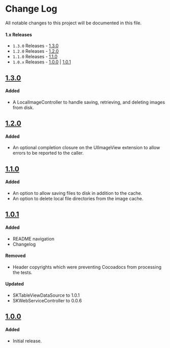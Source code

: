 # Change Log
All notable changes to this project will be documented in this file.

#### 1.x Releases
- `1.3.0` Releases - [1.3.0](#130)
- `1.2.0` Releases - [1.2.0](#120)
- `1.1.0` Releases - [1.1.0](#110)
- `1.0.x` Releases - [1.0.0](#100) | [1.0.1](#101)

## [1.3.0](https://github.com/skladek/SKImageCache/releases/tag/1.3.0)

#### Added
- A LocalImageController to handle saving, retrieving, and deleting images from disk.

## [1.2.0](https://github.com/skladek/SKImageCache/releases/tag/1.2.0)

#### Added
- An optional completion closure on the UIImageView extension to allow errors to be reported to the caller.

## [1.1.0](https://github.com/skladek/SKImageCache/releases/tag/1.1.0)

#### Added
- An option to allow saving files to disk in addition to the cache.
- An option to delete local file directories from the image cache.

## [1.0.1](https://github.com/skladek/SKImageCache/releases/tag/1.0.1)

#### Added
- README navigation
- Changelog

#### Removed
- Header copyrights which were preventing Cocoadocs from processing the tests.

#### Updated
- SKTableViewDataSource to 1.0.1
- SKWebServiceController to 0.0.6

## [1.0.0](https://github.com/skladek/SKImageCache/releases/tag/1.0.0)

#### Added
- Initial release.
